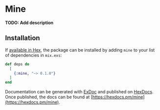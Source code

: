 # Mine

**TODO: Add description**

## Installation

If [available in Hex](https://hex.pm/docs/publish), the package can be installed
by adding `mine` to your list of dependencies in `mix.exs`:

```elixir
def deps do
  [
    {:mine, "~> 0.1.0"}
  ]
end
```

Documentation can be generated with [ExDoc](https://github.com/elixir-lang/ex_doc)
and published on [HexDocs](https://hexdocs.pm). Once published, the docs can
be found at [https://hexdocs.pm/mine](https://hexdocs.pm/mine).

